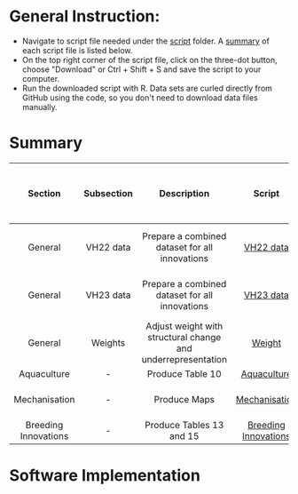 # General Instruction: 
- Navigate to script file needed under the [script](script) folder. A [summary](#Summary) of each script file is listed below.
- On the top right corner of the script file, click on the three-dot button, choose "Download" or Ctrl + Shift + S and save the script to your computer.
- Run the downloaded script with R. Data sets are curled directly from GitHub using the code, so you don't need to download data files manually. 

# Summary
Section | Subsection | Description| Script | Output | Status (will be deleted when published) | 
|:-----:|:----------:|:------:|:------:| :-----:|:-----:|
|General|VH22 data|Prepare a combined dataset for all innovations|[VH22 data](script/VH22_data.R)|[VH22 dataset](data/processed/VH22_data.csv), [VH22 codebook](other/codebook%20for%20processed%20data/VH22_data.dic.csv)|complete|
|General|VH23 data|Prepare a combined dataset for all innovations| [VH23 data](script/VH23_data.R)|[VH23 dataset](data/processed/VH23_data.csv), [VH23 codebook](other/codebook%20for%20processed%20data/VH23_data.dic.csv)|complete|
|General|Weights|Adjust weight with structural change and underrepresentation|[Weight](https://github.com/CGIAR-SPIA/Viet-Nam-report-2024/blob/main/script/Report_weights.R)|[Weight](Output/Report_weights.csv)|complete|
|Aquaculture|-|Produce Table 10|[Aquaculture](script/3.%20Aquaculture.R)|Table 10|complete|
|Mechanisation|-|Produce Maps|[Mechanisation](script/9.%20Mechanization.R)|Figures 24, 26, 28, 30|complete|
|Breeding Innovations|-|Produce Tables 13 and 15|[Breeding Innovations](script/4.%20Breeding%20Innov.R)|Tables 13 and 15|incomplete|
# Software Implementation
